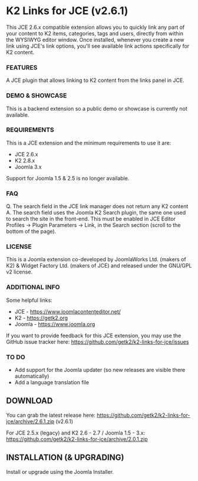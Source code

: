 K2 Links for JCE (v2.6.1)
=========================

This JCE 2.6.x compatible extension allows you to quickly link any part of your content to K2 items, categories, tags and users, directly from within the WYSIWYG editor window. Once installed, whenever you create a new link using JCE's link options, you'll see available link actions specifically for K2 content.

### FEATURES
A JCE plugin that allows linking to K2 content from the links panel in JCE.

### DEMO & SHOWCASE
This is a backend extension so a public demo or showcase is currently not available.

### REQUIREMENTS
This is a JCE extension and the minimum requirements to use it are:

- JCE 2.6.x
- K2 2.8.x
- Joomla 3.x

Support for Joomla 1.5 & 2.5 is no longer available.

### FAQ
Q. The search field in the JCE link manager does not return any K2 content
A. The search field uses the Joomla K2 Search plugin, the same one used to search the site in the front-end. This must be enabled in JCE Editor Profiles -> Plugin Parameters -> Link, in the Search section (scroll to the bottom of the page).

### LICENSE
This is a Joomla extension co-developed by JoomlaWorks Ltd. (makers of K2) & Widget Factory Ltd. (makers of JCE) and released under the GNU/GPL v2 license.

### ADDITIONAL INFO
Some helpful links:

- JCE    - https://www.joomlacontenteditor.net/
- K2     - https://getk2.org
- Joomla - https://www.joomla.org

If you want to provide feedback for this JCE extension, you may use the GitHub issue tracker here: https://github.com/getk2/k2-links-for-jce/issues

### TO DO
- Add support for the Joomla updater (so new releases are visible there automatically)
- Add a language translation file

## DOWNLOAD
You can grab the latest release here: https://github.com/getk2/k2-links-for-jce/archive/2.6.1.zip (v2.6.1)

For JCE 2.5.x (legacy) and K2 2.6 - 2.7 / Joomla 1.5 - 3.x: https://github.com/getk2/k2-links-for-jce/archive/2.0.1.zip

## INSTALLATION (& UPGRADING)
Install or upgrade using the Joomla Installer.
